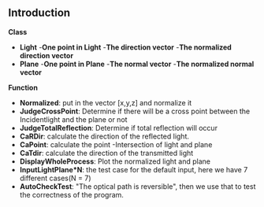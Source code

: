 ## Introduction
**Class**
- **Light** 
 -**One point in Light**
 -**The direction vector**
 -**The normalized direction vector**
- **Plane**
 -**One point in Plane**
 -**The normal vector**
 -**The normalized normal vector**

**Function**
- **Normalized**: put in the vector [x,y,z] and normalize it
- **JudgeCrossPoint**: Determine if there will be a cross point between the Incidentlight and the plane or not
- **JudgeTotalReflection**: Determine if total reflection will occur
- **CaRDir**: calculate the direction of the reflected light.
- **CaPoint**: calculate the point -Intersection of light and plane
- **CaTdir**: calculate the direction of the transmitted light
- **DisplayWholeProcess**: Plot the normalized light and plane
- **InputLightPlane*N**: the test case for the default input, here we have 7 different cases(N = 7)
- **AutoCheckTest**: "The optical path is reversible", then we use that to test the correctness of the program.
